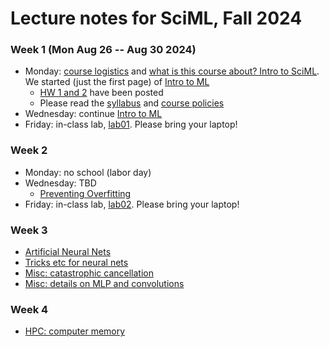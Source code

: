 # Lecture notes for SciML, Fall 2024

### Week 1 (Mon Aug 26 -- Aug 30 2024)
- Monday: [course logistics](<01 Course intro.pdf>) and [what is this course about? Intro to SciML](<02 Intro to SciML forward problems.pdf>).  We started (just the first page) of [Intro to ML](<03 Intro to ML.pdf>)
  - [HW 1 and 2](../Homeworks/) have been posted
  - Please read the [syllabus](../syllabus.md) and [course policies](../policies.md)
- Wednesday: continue [Intro to ML](<03 Intro to ML.pdf>)
- Friday: in-class lab, [lab01](../Labs/lab01.md). Please bring your laptop!

### Week 2
- Monday: no school (labor day)
- Wednesday: TBD
  - [Preventing Overfitting](<05 Preventing Overfitting.pdf>)
- Friday: in-class lab, [lab02](../Labs/lab02.md). Please bring your laptop!

### Week 3
- [Artificial Neural Nets](<06 Artificial Neural Networks.pdf>)
- [Tricks etc for neural nets](<07 Tricks, and going farther.pdf>)
- [Misc: catastrophic cancellation](<Misc_Catastrophic Cancellation.pdf>)
- [Misc: details on MLP and convolutions](<Misc_MLP and Conv Net.pdf>)

### Week 4
- [HPC: computer memory](<08 HPC_ComputerMemory.pdf>)
